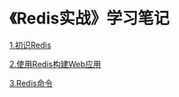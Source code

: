 # 《Redis实战》学习笔记 #

[1.初识Redis](C01.md)

[2.使用Redis构建Web应用](C02.md)

[3.Redis命令](C03.md)




















